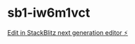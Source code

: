 # sb1-iw6m1vct

[Edit in StackBlitz next generation editor ⚡️](https://stackblitz.com/~/github.com/inssa892/sb1-iw6m1vct)